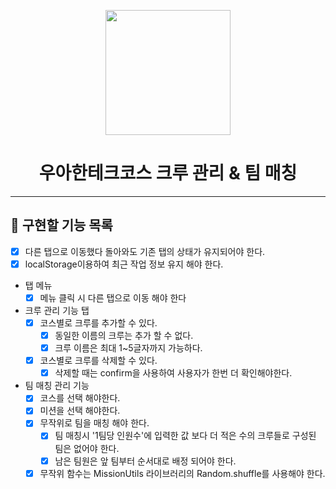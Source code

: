 <p align="middle" >
  <img width="200px;" src="../images/laptop_emoji.png"/>
</p>
<h1 align="middle">우아한테크코스 크루 관리 & 팀 매칭</h1>

---

## 📜 구현할 기능 목록
- [x] 다른 탭으로 이동했다 돌아와도 기존 탭의 상태가 유지되어야 한다.
- [x] localStorage이용하여 최근 작업 정보 유지 해야 한다.
- 탭 메뉴
  - [x] 메뉴 클릭 시 다른 탭으로 이동 해야 한다
- 크루 관리 기능 탭
  - [x] 코스별로 크루를 추가할 수 있다.
    - [x] 동일한 이름의 크루는 추가 할 수 없다.
    - [x] 크루 이름은 최대 1~5글자까지 가능하다.
  - [x] 코스별로 크루를 삭제할 수 있다.
    - [x] 삭제할 때는 confirm을 사용하여 사용자가 한번 더 확인해야한다.
- 팀 매칭 관리 기능
  - [x] 코스를 선택 해야한다.
  - [x] 미션을 선택 해야한다.
  - [x] 무작위로 팀을 매칭 해야 한다.
    - [x] 팀 매칭시 '1팀당 인원수'에 입력한 값 보다 더 적은 수의 크루들로 구성된 팀은 없어야 한다.
    - [x] 남은 팀원은 앞 팀부터 순서대로 배정 되어야 한다.
  - [x] 무작위 함수는 MissionUtils 라이브러리의 Random.shuffle를 사용해야 한다.